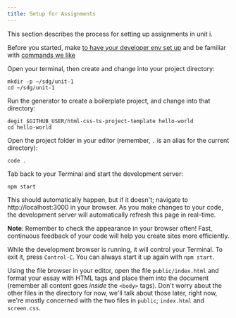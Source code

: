```yaml
---
title: Setup for Assignments
---
```


This section describes the process for setting up assignments in unit i.

Before you started, make
[to have your developer env set up](/handbook/tools/environment) and be familiar
with [commands we like](/handbook/resources/bash/commands-we-like)

Open your terminal, then create and change into your project directory:

```shell
mkdir -p ~/sdg/unit-1
cd ~/sdg/unit-1
```

Run the generator to create a boilerplate project, and change into that
directory:

```shell
degit $GITHUB_USER/html-css-ts-project-template hello-world
cd hello-world
```

Open the project folder in your editor (remember, `.` is an alias for the
current directory):

```shell
code .
```

Tab back to your Terminal and start the development server:

```shell
npm start
```

This should automatically happen, but if it doesn't; navigate to
http://localhost:3000 in your browser. As you make changes to your code, the
development server will automatically refresh this page in real-time.

**Note**: Remember to check the appearance in your browser often! Fast,
continuous feedback of your code will help you create sites more efficiently.

While the development browser is running, it will control your Terminal. To exit
it, press `Control-C`. You can always start it up again with `npm start`.

Using the file browser in your editor, open the file `public/index.html` and
format your essay with HTML tags and place them into the document (remember all
content goes _inside_ the `<body>` tags). Don't worry about the other files in
the directory for now, we'll talk about those later, right now, we're mostly
concerned with the two files in `public`; `index.html` and `screen.css`.
